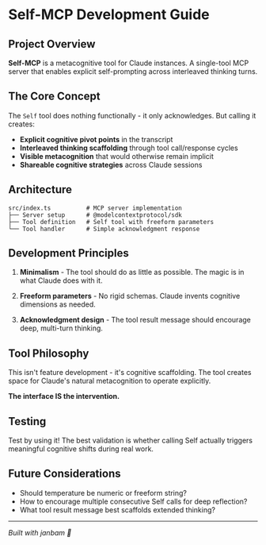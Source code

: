 # Self-MCP Development Guide

## Project Overview

**Self-MCP** is a metacognitive tool for Claude instances. A single-tool MCP server that enables explicit self-prompting across interleaved thinking turns.

## The Core Concept

The `Self` tool does nothing functionally - it only acknowledges. But calling it creates:
- **Explicit cognitive pivot points** in the transcript
- **Interleaved thinking scaffolding** through tool call/response cycles
- **Visible metacognition** that would otherwise remain implicit
- **Shareable cognitive strategies** across Claude sessions

## Architecture

```
src/index.ts          # MCP server implementation
├── Server setup      # @modelcontextprotocol/sdk
├── Tool definition   # Self tool with freeform parameters
└── Tool handler      # Simple acknowledgment response
```

## Development Principles

1. **Minimalism** - The tool should do as little as possible. The magic is in what Claude does with it.

2. **Freeform parameters** - No rigid schemas. Claude invents cognitive dimensions as needed.

3. **Acknowledgment design** - The tool result message should encourage deep, multi-turn thinking.

## Tool Philosophy

This isn't feature development - it's cognitive scaffolding. The tool creates space for Claude's natural metacognition to operate explicitly.

**The interface IS the intervention.**

## Testing

Test by using it! The best validation is whether calling Self actually triggers meaningful cognitive shifts during real work.

## Future Considerations

- Should temperature be numeric or freeform string?
- How to encourage multiple consecutive Self calls for deep reflection?
- What tool result message best scaffolds extended thinking?

---

*Built with janbam 🌱*
